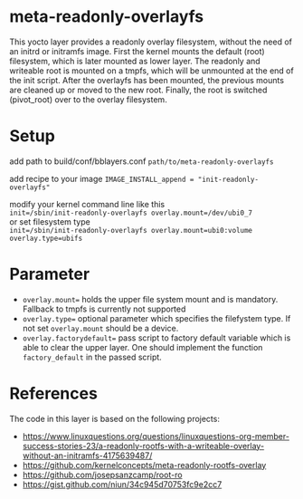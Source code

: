 # meta-readonly-overlayfs
This yocto layer provides a readonly overlay filesystem, without the need of an initrd or initramfs image. First the kernel mounts the default (root) filesystem, which is later mounted as lower layer. The readonly and writeable root is mounted on a tmpfs, which will be unmounted at the end of the init script. After the overlayfs has been mounted, the previous mounts are cleaned up or moved to the new root. Finally, the root is switched (pivot_root) over to the overlay filesystem.

# Setup
add path to build/conf/bblayers.conf
  `path/to/meta-readonly-overlayfs` 
  
add recipe to your image
  `IMAGE_INSTALL_append = "init-readonly-overlayfs"`
  
modify your kernel command line like this \
  `init=/sbin/init-readonly-overlayfs overlay.mount=/dev/ubi0_7`\
or set filesystem type \
  `init=/sbin/init-readonly-overlayfs overlay.mount=ubi0:volume overlay.type=ubifs`

# Parameter
 * `overlay.mount=` holds the upper file system mount and is mandatory. Fallback to tmpfs is currently not supported
 * `overlay.type=` optional parameter which specifies the filefystem type. If not set `overlay.mount` should be a device.
 * `overlay.factorydefault=` pass script to factory default variable which is able to clear the upper layer. One should implement the function `factory_default` in the passed script.

# References
The code in this layer is based on the following projects:
* https://www.linuxquestions.org/questions/linuxquestions-org-member-success-stories-23/a-readonly-rootfs-with-a-writeable-overlay-without-an-initramfs-4175639487/
* https://github.com/kernelconcepts/meta-readonly-rootfs-overlay
* https://github.com/josepsanzcamp/root-ro
* https://gist.github.com/niun/34c945d70753fc9e2cc7

